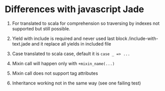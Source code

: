 Differences with javascript Jade
================================

1. For translated to scala for comprehension so traversing by indexes not supported but still possible.

2. Yield with include is required and never used last block /include-with-text.jade and it replace all yields in included file

3. Case translated to scala case, default it is `case _ => ...`

4. Mixin call will happen only with `+mixin_name(...)`

5. Mixin call does not support tag attributes

6. Inheritance working not in the same way (see one failing test)
